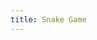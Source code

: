 ```yaml
---
title: Snake Game
---
```


<script>
    var Module = {};
    var __cargo_web = {};
    Object.defineProperty( Module, 'canvas', {
        get: function() {
            if( __cargo_web.canvas ) {
                return __cargo_web.canvas;
            }
            var canvas = document.createElement( 'canvas' );
            document.querySelector( 'body' ).appendChild( canvas );
            __cargo_web.canvas = canvas;

            return canvas;
        }
    });
</script>
<script src="snake.js"></script>

